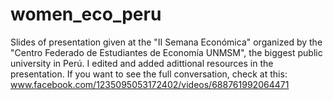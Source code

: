 # women_eco_peru
Slides of presentation given at the "II Semana Económica" organized by the "Centro Federado de Estudiantes de Economía UNMSM", the biggest public university in Perú.
I edited and added adittional resources in the presentation.
If you want to see the full conversation, check at this: www.facebook.com/1235095053172402/videos/688761992064471
